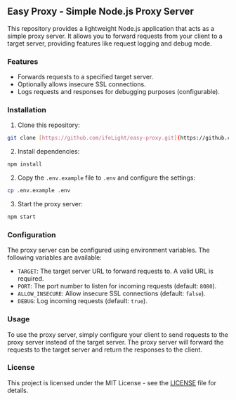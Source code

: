## Easy Proxy - Simple Node.js Proxy Server

This repository provides a lightweight Node.js application that acts as a simple proxy server. It allows you to forward requests from your client to a target server, providing features like request logging and debug mode.

### Features

- Forwards requests to a specified target server.
- Optionally allows insecure SSL connections.
- Logs requests and responses for debugging purposes (configurable).

### Installation

1. Clone this repository:

```bash
git clone [https://github.com/ifeLight/easy-proxy.git](https://github.com/ifeLight/easy-proxy.git)
```

2. Install dependencies:

```bash
npm install
```

2. Copy the `.env.example` file to `.env` and configure the settings:

```bash
cp .env.example .env
```

3. Start the proxy server:

```bash
npm start
```

### Configuration

The proxy server can be configured using environment variables. The following variables are available:

- `TARGET`: The target server URL to forward requests to. A valid URL is required.
- `PORT`: The port number to listen for incoming requests (default: `8080`).
- `ALLOW_INSECURE`: Allow insecure SSL connections (default: `false`).
- `DEBUG`: Log incoming requests (default: `true`).

### Usage

To use the proxy server, simply configure your client to send requests to the proxy server instead of the target server. The proxy server will forward the requests to the target server and return the responses to the client.

### License

This project is licensed under the MIT License - see the [LICENSE](LICENSE) file for details.
